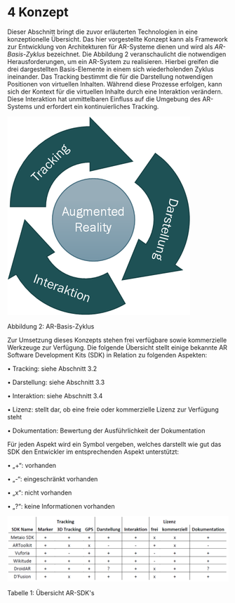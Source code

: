 
# 4 Konzept 
Dieser Abschnitt bringt die zuvor erläuterten Technologien in eine konzeptionelle Übersicht. Das hier vorgestellte Konzept kann als Framework zur Entwicklung von Architekturen für AR-Systeme dienen und wird als _AR-Basis-Zyklus_ bezeichnet. Die Abbildung 2 veranschaulicht die notwendigen Herausforderungen, um ein AR-System zu realisieren. Hierbei greifen die drei dargestellten Basis-Elemente in einem sich wiederholenden Zyklus ineinander. Das Tracking bestimmt die für die Darstellung notwendigen Positionen von virtuellen Inhalten. Während diese Prozesse erfolgen, kann sich der Kontext für die virtuellen Inhalte durch eine Interaktion verändern. Diese Interaktion hat unmittelbaren Einfluss auf die Umgebung des AR-Systems und erfordert ein kontinuierliches Tracking. 

![](/assets/ar_concept.png)

Abbildung 2: AR-Basis-Zyklus 

Zur Umsetzung dieses Konzepts stehen frei verfügbare sowie kommerzielle Werkzeuge zur Verfügung. Die folgende Übersicht stellt einige bekannte AR Software Development Kits (SDK) in Relation zu folgenden Aspekten: 

• Tracking: siehe Abschnitt 3.2 

• Darstellung: siehe Abschnitt 3.3 

• Interaktion: siehe Abschnitt 3.4 

• Lizenz: stellt dar, ob eine freie oder kommerzielle Lizenz zur Verfügung steht 

• Dokumentation: Bewertung der Ausführlichkeit der Dokumentation 

Für jeden Aspekt wird ein Symbol vergeben, welches darstellt wie gut das SDK den Entwickler im entsprechenden Aspekt unterstützt: 

• „+“: vorhanden 

• „-“: eingeschränkt vorhanden 

• „x“: nicht vorhanden 

• „?“: keine Informationen vorhanden 

![](/assets/ar_table.png)

Tabelle 1: Übersicht AR-SDK's 



